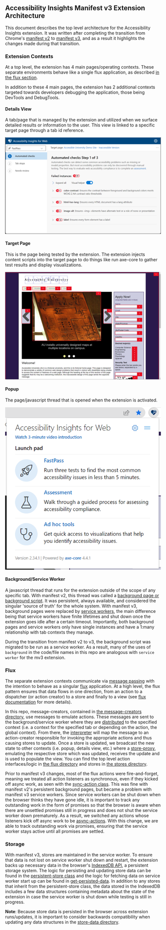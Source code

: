 <!--
Copyright (c) Microsoft Corporation. All rights reserved.
Licensed under the MIT License.
-->

## Accessibility Insights Manifest v3 Extension Architecture

This document describes the top level architecture for the Accessibility Insights extension. It was written after completing the transition from Chrome's [manifest v2](https://developer.chrome.com/docs/extensions/mv2/) to [manifest v3](https://developer.chrome.com/docs/extensions/mv3/), and as a result it highlights the changes made during that transition.

### Extension Contexts

At a top level, the extension has 4 main pages/operating contexts. These separate environments behave like a single flux application, as described [in the flux section](#flux).

In addition to these 4 main pages, the extension has 2 additional contexts targeted towards developers debugging the application, those being DevTools and DebugTools. 

#### Details View

A tab/page that is managed by the extension and utilized when we surface detailed results or information to the user. This view is linked to a specific target page through a tab id reference.

![Screenshot of details view](./screenshots/details-view.png)

#### Target Page

This is the page being tested by the extension. The extension injects content scripts into the target page to do things like run axe-core to gather test results and display visualizations.

![Screenshot of target page with visualizations](./screenshots/target-page.png)

#### Popup

The page/javascript thread that is opened when the extension is activated.

![Screenshot of popup](./screenshots/popup.png)

#### Background/Service Worker

A javascript thread that runs for the extension outside of the scope of any specific tab. With manifest v2, this thread was called a [background page or background script](https://developer.chrome.com/docs/extensions/mv2/background_pages/). It was persistent, always available, and considered the singular 'source of truth' for the whole system. With manifest v3, background pages were replaced by [service workers](https://developer.chrome.com/docs/workbox/service-worker-overview/), the main difference being that service workers have finite lifetimes and shut down once the extension goes idle after a certain timeout. Importantly, both background pages and service workers only have single instances and have a 1:many relationship with tab contexts they manage.

During the transition from manifest v2 to v3, the background script was migrated to be run as a service worker. As a result, many of the uses of `background` in the code/file names in this repo are analogous with `service worker` for the mv3 extension.

### Flux

The separate extension contexts communicate via [message passing](https://developer.chrome.com/docs/extensions/mv3/messaging/) with the intention to behave as a singular [flux](https://facebook.github.io/flux/docs/in-depth-overview/) application. At a high level, the flux pattern ensures that data flows in one direction, from an action to a dispatcher (or action creator) to a store and finally to a view (see [flux documentation](https://facebook.github.io/flux/docs/in-depth-overview/#structure-and-data-flow) for more details).

In this repo, message-creators, contained in [the message-creators directory](../src/common/message-creators), use messages to emulate actions. These messages are sent to the background/service worker where they are [distributed](../src/background/background-message-distributor.ts) to the specified context (i.e. a context for the specified tab or depending on the action, the global context). From there, the [interpreter](../src/background/interpreter.ts) will map the  message to an action-creator responsible for invoking the appropriate actions and thus causing stores to update. Once a store is updated, we broadcast the new state to other contexts (i.e. popup, details view, etc.) where a [store-proxy](../src/common/store-proxy.ts), emulating the respective store which was updated, receives the update and is used to populate the view. You can find the top level action interfaces/logic in [the flux directory](../src/common/flux) and stores in [the stores directory](../src/background/stores).

Prior to manifest v3 changes, most of the flux actions were fire-and-forget, meaning we treated all action listeners as synchronous, even if they kicked off async work, as seen with the [sync-action class](../src/common/flux/sync-action.ts). This was fine with manifest v2's persistent background pages, but became a problem with manifest v3 service workers. Since service workers can be shut down when the browser thinks they have gone idle, it is important to track any outstanding work in the form of promises so that the browser is aware when there are unsettled promises still in progress and does not shut the service worker down prematurely. As a result, we switched any actions whose listeners kick off async work to be  [async-actions](../src/common/flux/async-action.ts). With this change, we are able to track outstanding work via promises, ensuring that the service worker stays active until all promises are settled.

### Storage

With manifest v3, stores are maintained in the service worker. To ensure that data is not lost on service worker shut down and restart, the extension backs up necessary data in the browser's [IndexedDB API](https://developer.mozilla.org/en-US/docs/Web/API/IndexedDB_API), a persistent storage system. The logic for persisting and updating store data can be found in the [persistent-store class](../src/common/flux/persistent-store.ts) and the logic for fetching data on service worker start up can be found in [get-persisted-data](../src/background/get-persisted-data.ts). In addition to any stores that inherit from the persistent-store class, the data stored in the IndexedDB includes a few data structures containing metadata about the state of the extension in case the service worker is shut down while testing is still in progress.

**Note**: Because store data is persisted in the browser across extension runs/updates, it is important to consider backwards compatibility when updating any data structures in the [store-data directory](../src/common/types/store-data).
